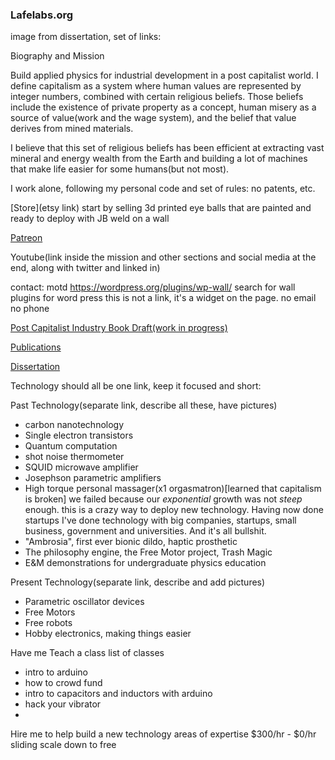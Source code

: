 ### Lafelabs.org

image from dissertation, set of links:

Biography and Mission

Build applied physics for industrial development in a post capitalist world. I define capitalism as a system where human values are represented by integer numbers, combined with certain religious beliefs.  Those beliefs include the existence of private property as a concept, human misery as a source of value(work and the wage system), and the belief  that value derives from mined materials.  

I believe that this set of religious beliefs has been efficient at extracting vast mineral and energy wealth from the Earth and building a lot of machines that make life easier for some humans(but not most).  


I work alone, following my personal code and set of rules:
no patents, etc.

[Store](etsy link)
start by selling 3d printed eye balls that are painted and ready to deploy with JB weld on a wall

[Patreon](link)

Youtube(link inside the mission and other sections and social media at the end, along with twitter and linked in)

contact:
motd
https://wordpress.org/plugins/wp-wall/  search for wall plugins for word press
this is not a link, it's a widget on the page. no email no phone 

[Post Capitalist Industry Book Draft(work in progress)](github)

[Publications](https://scholar.google.com/citations?user=v0EjNfkAAAAJ&hl=en&oi=ao)

[Dissertation](http://www.lulu.com/shop/lafe-spietz/the-shot-noise-thermometer-paperback/paperback/product-1569904.html)

Technology should all be one link, keep it focused and short:

Past Technology(separate link, describe all these, have pictures)

* carbon nanotechnology
* Single electron transistors
* Quantum computation
* shot noise thermometer
* SQUID microwave amplifier
* Josephson parametric amplifiers
* High torque personal massager(x1 orgasmatron)[learned that capitalism is broken]
			we failed because our *exponential* growth was not *steep* enough.  this is a crazy way to deploy new technology. Having now done startups I've done technology with big companies, startups, small business, government and universities.  And it's all bullshit. 
* "Ambrosia", first ever bionic dildo, haptic prosthetic
* The philosophy engine, the Free Motor project, Trash Magic
* E&M demonstrations for undergraduate physics education

	
Present Technology(separate link, describe and add pictures)

* Parametric oscillator devices
* Free Motors
* Free robots
* Hobby electronics, making things easier

Have me Teach a class
	list of classes
* intro to arduino
* how to crowd fund
* intro to capacitors and inductors with arduino
* hack your vibrator
* 

Hire me to help build a new technology
	areas of expertise
	$300/hr - $0/hr sliding scale down to free
